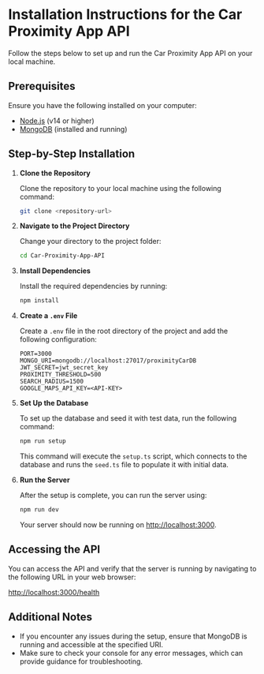 # Installation Instructions for the Car Proximity App API

Follow the steps below to set up and run the Car Proximity App API on your local machine.

## Prerequisites

Ensure you have the following installed on your computer:

- [Node.js](https://nodejs.org/) (v14 or higher)
- [MongoDB](https://www.mongodb.com/) (installed and running)

## Step-by-Step Installation

1. **Clone the Repository**

   Clone the repository to your local machine using the following command:

   ```bash
   git clone <repository-url>
   ```

2. **Navigate to the Project Directory**

   Change your directory to the project folder:

   ```bash
   cd Car-Proximity-App-API
   ```

3. **Install Dependencies**

   Install the required dependencies by running:

   ```bash
   npm install
   ```

4. **Create a `.env` File**

   Create a `.env` file in the root directory of the project and add the following configuration:

   ```plaintext
   PORT=3000
   MONGO_URI=mongodb://localhost:27017/proximityCarDB
   JWT_SECRET=jwt_secret_key
   PROXIMITY_THRESHOLD=500
   SEARCH_RADIUS=1500
   GOOGLE_MAPS_API_KEY=<API-KEY>
   ```

5. **Set Up the Database**

   To set up the database and seed it with test data, run the following command:

   ```bash
   npm run setup
   ```

   This command will execute the `setup.ts` script, which connects to the database and runs the `seed.ts` file to populate it with initial data.

6. **Run the Server**

   After the setup is complete, you can run the server using:

   ```bash
   npm run dev
   ```

   Your server should now be running on [http://localhost:3000](http://localhost:3000).

## Accessing the API

You can access the API and verify that the server is running by navigating to the following URL in your web browser:

[http://localhost:3000/health](http://localhost:3000/health)

## Additional Notes

- If you encounter any issues during the setup, ensure that MongoDB is running and accessible at the specified URI.
- Make sure to check your console for any error messages, which can provide guidance for troubleshooting.

